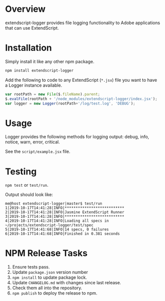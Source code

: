 # Overview

extendscript-logger provides file logging functionality to Adobe applications that can use ExtendScript.

# Installation

Simply install it like any other npm package.

```sh
npm install extendscript-logger

```

Add the following to code to any ExtendScript (`*.jsx`) file you want to have a Logger instance available.

```js
var rootPath = new File($.fileName).parent;
$.evalFile(rootPath + '/node_modules/extendscript-logger/index.jsx');
var logger = new Logger(rootPath+'/log/test.log', 'DEBUG');
```

# Usage

Logger provides the following methods for logging output: debug, info, notice, warn, error, critical. 

See the `script/example.jsx` file.


# Testing

`npm test` or `test/run`.

Output should look like:

```
me@host extendscript-logger|master$ test/run
1|2019-10-17T14:41:28|INFO|***************************
2|2019-10-17T14:41:28|INFO|Jasmine ExtendScript Runner
3|2019-10-17T14:41:28|INFO|***************************
4|2019-10-17T14:41:28|INFO|Loading all specs in ~/projects/extendscript-logger/test/spec
5|2019-10-17T14:41:68|INFO|14 specs, 0 failures
6|2019-10-17T14:41:68|INFO|Finished in 0.381 seconds
```

# NPM Release Tasks

1. Ensure tests pass.
1. Update `package.json` version number
1. `npm install` to update package lock.
1. Update `CHANGELOG.md` with changes since last release.
1. Check them all into the repository.
1. `npm publish` to deploy the release to npm.
